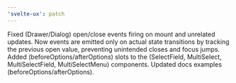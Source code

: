 ```yaml
---
'svelte-ux': patch
---
```

Fixed (Drawer/Dialog) open/close events firing on mount and unrelated updates. Now events are emitted only on actual state transitions by tracking the previous open value, preventing unintended closes and focus jumps.
Added (beforeOptions/afterOptions) slots to the (SelectField, MultiSelect, MultiSelectField, MultiSelectMenu) components.
Updated docs examples (beforeOptions/afterOptions).
